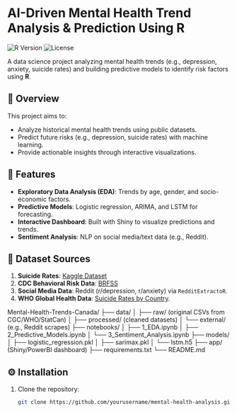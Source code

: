 # AI-Driven Mental Health Trend Analysis & Prediction Using R

![R Version](https://img.shields.io/badge/R-4.3.2-blue)
![License](https://img.shields.io/badge/License-MIT-green)

A data science project analyzing mental health trends (e.g., depression, anxiety, suicide rates) and building predictive models to identify risk factors using **R**.

## 📌 Overview
This project aims to:
- Analyze historical mental health trends using public datasets.
- Predict future risks (e.g., depression, suicide rates) with machine learning.
- Provide actionable insights through interactive visualizations.

## 🚀 Features
- **Exploratory Data Analysis (EDA)**: Trends by age, gender, and socio-economic factors.
- **Predictive Models**: Logistic regression, ARIMA, and LSTM for forecasting.
- **Interactive Dashboard**: Built with Shiny to visualize predictions and trends.
- **Sentiment Analysis**: NLP on social media/text data (e.g., Reddit).

## 📂 Dataset Sources
1. **Suicide Rates**: [Kaggle Dataset](https://www.kaggle.com/russellyates88/suicide-rates-overview-1985-to-2016)
2. **CDC Behavioral Risk Data**: [BRFSS](https://www.cdc.gov/brfss/)
3. **Social Media Data**: Reddit (r/depression, r/anxiety) via `RedditExtractoR`.
4. **WHO Global Health Data**: [Suicide Rates by Country](https://www.who.int/data/gho).
   
Mental-Health-Trends-Canada/
├── data/
│   ├── raw/ (original CSVs from CGC/WHO/StatCan)
│   ├── processed/ (cleaned datasets)
│   └── external/ (e.g., Reddit scrapes)
├── notebooks/
│   ├── 1_EDA.ipynb
│   ├── 2_Predictive_Models.ipynb
│   └── 3_Sentiment_Analysis.ipynb
├── models/
│   ├── logistic_regression.pkl
│   ├── sarimax.pkl
│   └── lstm.h5
├── app/ (Shiny/PowerBI dashboard)
├── requirements.txt
└── README.md

## ⚙️ Installation
1. Clone the repository:
   ```bash
   git clone https://github.com/yourusername/mental-health-analysis.git
